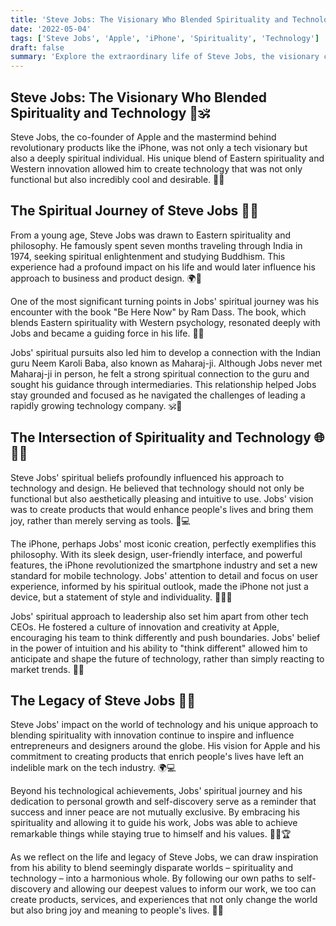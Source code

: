 ```yaml
---
title: 'Steve Jobs: The Visionary Who Blended Spirituality and Technology'
date: '2022-05-04'
tags: ['Steve Jobs', 'Apple', 'iPhone', 'Spirituality', 'Technology']
draft: false
summary: 'Explore the extraordinary life of Steve Jobs, the visionary co-founder of Apple, and discover how his spiritual journey influenced his approach to technology. Learn about his transformative encounter with Be Here Now, his connection to Neem Karoli Baba, and how these experiences shaped his leadership style and the iconic products he created.'
---
```


## Steve Jobs: The Visionary Who Blended Spirituality and Technology 🍎🕉️

Steve Jobs, the co-founder of Apple and the mastermind behind revolutionary products like the iPhone, was not only a tech visionary but also a deeply spiritual individual. His unique blend of Eastern spirituality and Western innovation allowed him to create technology that was not only functional but also incredibly cool and desirable. 📱✨

## The Spiritual Journey of Steve Jobs 🧘‍♂️

From a young age, Steve Jobs was drawn to Eastern spirituality and philosophy. He famously spent seven months traveling through India in 1974, seeking spiritual enlightenment and studying Buddhism. This experience had a profound impact on his life and would later influence his approach to business and product design. 🌍🙏

One of the most significant turning points in Jobs' spiritual journey was his encounter with the book "Be Here Now" by Ram Dass. The book, which blends Eastern spirituality with Western psychology, resonated deeply with Jobs and became a guiding force in his life. 📖💡

Jobs' spiritual pursuits also led him to develop a connection with the Indian guru Neem Karoli Baba, also known as Maharaj-ji. Although Jobs never met Maharaj-ji in person, he felt a strong spiritual connection to the guru and sought his guidance through intermediaries. This relationship helped Jobs stay grounded and focused as he navigated the challenges of leading a rapidly growing technology company. 🕉️💼

## The Intersection of Spirituality and Technology 🌐🧘‍♂️

Steve Jobs' spiritual beliefs profoundly influenced his approach to technology and design. He believed that technology should not only be functional but also aesthetically pleasing and intuitive to use. Jobs' vision was to create products that would enhance people's lives and bring them joy, rather than merely serving as tools. 🎨💻

The iPhone, perhaps Jobs' most iconic creation, perfectly exemplifies this philosophy. With its sleek design, user-friendly interface, and powerful features, the iPhone revolutionized the smartphone industry and set a new standard for mobile technology. Jobs' attention to detail and focus on user experience, informed by his spiritual outlook, made the iPhone not just a device, but a statement of style and individuality. 📱👨‍💻

Jobs' spiritual approach to leadership also set him apart from other tech CEOs. He fostered a culture of innovation and creativity at Apple, encouraging his team to think differently and push boundaries. Jobs' belief in the power of intuition and his ability to "think different" allowed him to anticipate and shape the future of technology, rather than simply reacting to market trends. 🔮💡

## The Legacy of Steve Jobs 🍏🌟

Steve Jobs' impact on the world of technology and his unique approach to blending spirituality with innovation continue to inspire and influence entrepreneurs and designers around the globe. His vision for Apple and his commitment to creating products that enrich people's lives have left an indelible mark on the tech industry. 🌍💻

Beyond his technological achievements, Jobs' spiritual journey and his dedication to personal growth and self-discovery serve as a reminder that success and inner peace are not mutually exclusive. By embracing his spirituality and allowing it to guide his work, Jobs was able to achieve remarkable things while staying true to himself and his values. 🧘‍♂️🏆

As we reflect on the life and legacy of Steve Jobs, we can draw inspiration from his ability to blend seemingly disparate worlds – spirituality and technology – into a harmonious whole. By following our own paths to self-discovery and allowing our deepest values to inform our work, we too can create products, services, and experiences that not only change the world but also bring joy and meaning to people's lives. 🌈🙌
